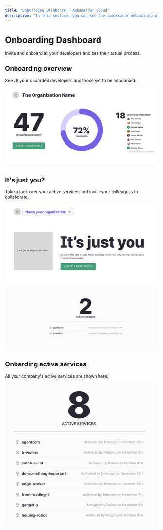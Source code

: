 ```yaml
---
title: "Onboarding Dashboard | Ambassador Cloud"
description: "In this section, you can see the ambassador onboarding proccees of your company"
---
```


# Onboarding Dashboard

Invite and onboard all your developers and see their actual process.

## Onboarding overview

See all your oboarded developers and those yet to be onboarded.

<p align="center">
  <img src="../images/onboarding-overview.png" width="600" alt="Onboarding overview" />
</p>

## It's just you?

Take a look over your active services and invite your colleagues to collaborate.

<p align="center">
  <img src="../images/it-is-just-you.png" width="600" alt="It's just you" />
</p>

## Onbarding active services

All your company's active services are shown here.

<p align="center">
  <img src="../images/onbarding-active-services.png" width="600" alt="Onbarding active services" />
</p>
